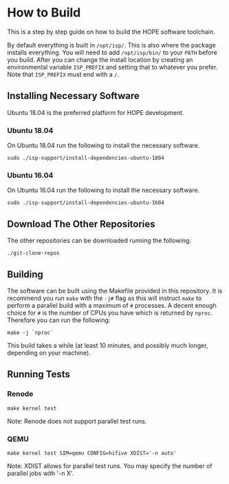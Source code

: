 # How to Build

This is a step by step guide on how to build the HOPE software toolchain.

By default everything is built in `/opt/isp/`.  This is also where the package
installs everything.  You will need to add `/opt/isp/bin/` to your `PATH` before
you build.  After you can change the install location by creating an
environmental variable `ISP_PREFIX` and setting that to whatever you prefer.
Note that `ISP_PREFIX` must end with a `/`.

## Installing Necessary Software

Ubuntu 18.04 is the preferred platform for HOPE development.

### Ubuntu 18.04

On Ubuntu 18.04 run the following to install the necessary software.

```
sudo ./isp-support/install-dependencies-ubuntu-1804
```

### Ubuntu 16.04

On Ubuntu 16.04 run the following to install the necessary software.

```
sudo ./isp-support/install-dependencies-ubuntu-1604
```

## Download The Other Repositories

The other repositories can be downloaded running the following:

```
./git-clone-repos
```
## Building

The software can be built using the Makefile provided in this repository.  It is
recommend you run `make` with the `-j#` flag as this will instruct `make` to
perform a parallel build with a maximum of `#` processes.  A decent enough
choice for `#` is the number of CPUs you have which is returned by `nproc`.
Therefore you can run the following:

```
make -j `nproc`
```

This build takes a while (at least 10 minutes, and possibly much longer,
depending on your machine).

## Running Tests

### Renode

```
make kernel test
```

Note: Renode does not support parallel test runs.

### QEMU

```
make kernel test SIM=qemu CONFIG=hifive XDIST='-n auto'
```

Note: XDIST allows for parallel test runs. You may specify the number of parallel jobs with '-n X'.
